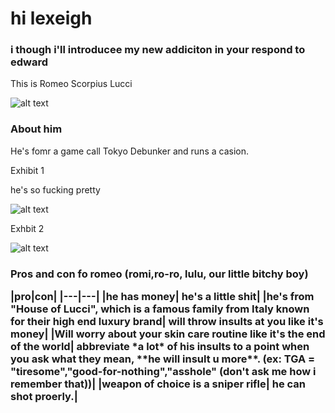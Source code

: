 <head>
    <meta charset="utf-8">
    <meta name="author" content="Patricia Siew">
    <meta name="discription" content="a page where i go feral about romeo">
</head>

<body>
    <h1>hi lexeigh</h1>
    <h3>i though i'll introducee my new addiciton in your respond to edward</h3>
    <p>This is Romeo Scorpius Lucci</p>
    
![alt text](https://i.pinimg.com/736x/2e/a2/6c/2ea26cd7a7abd24e9976ddcd91902b3f.jpg)
</body>

<body>
    <h3> About him</h3>
    <p>He's fomr a game call Tokyo Debunker and runs a casion.</p>
    <p>Exhibit 1</p>
    <p>he's so fucking pretty</p>
    
![alt text](https://i.pinimg.com/736x/8e/c2/56/8ec2563de6dffcb155f75b4f3b155378.jpg)
</body>

<body>
    <p>Exhbit 2</p>

![alt text](https://i.pinimg.com/736x/a1/3e/14/a13e1469aae81d9f01fa5d928e88be4c.jpg)
    <h3>Pros and con fo romeo (romi,ro-ro, lulu, our little bitchy boy)
<p>
    |pro|con|
|---|---|
|he has money| he's a little shit|
|he's from "House of Lucci", which is a famous family from Italy known for their high end luxury brand| will throw insults at you like it's money|
|Will worry about your skin care routine like it's the end of the world| abbreviate *a lot* of his insults to a point when you ask what they mean, **he will insult u more**. (ex: TGA = "tiresome","good-for-nothing","asshole" (don't ask me how i remember that))|
|weapon of choice is a sniper rifle| he can shot proerly.|
</p>
</body>


<body>
    <meta backgound-color: 🟥red;>
    <meta font-family: system-ui>
</body>

